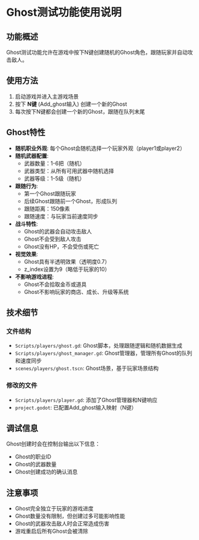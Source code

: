 # Ghost测试功能使用说明

## 功能概述
Ghost测试功能允许在游戏中按下N键创建随机的Ghost角色，跟随玩家并自动攻击敌人。

## 使用方法
1. 启动游戏并进入主游戏场景
2. 按下 **N键** (Add_ghost输入) 创建一个新的Ghost
3. 每次按下N键都会创建一个新的Ghost，跟随在队列末尾

## Ghost特性
- **随机职业外观**: 每个Ghost会随机选择一个玩家外观（player1或player2）
- **随机武器配置**: 
  - 武器数量：1-6把（随机）
  - 武器类型：从所有可用武器中随机选择
  - 武器等级：1-5级（随机）
- **跟随行为**:
  - 第一个Ghost跟随玩家
  - 后续Ghost跟随前一个Ghost，形成队列
  - 跟随距离：150像素
  - 跟随速度：与玩家当前速度同步
- **战斗特性**:
  - Ghost的武器会自动攻击敌人
  - Ghost不会受到敌人攻击
  - Ghost没有HP，不会受伤或死亡
- **视觉效果**:
  - Ghost具有半透明效果（透明度0.7）
  - z_index设置为9（略低于玩家的10）
- **不影响游戏进程**:
  - Ghost不会拾取金币或道具
  - Ghost不影响玩家的商店、成长、升级等系统

## 技术细节

### 文件结构
- `Scripts/players/ghost.gd`: Ghost脚本，处理跟随逻辑和随机数据生成
- `Scripts/players/ghost_manager.gd`: Ghost管理器，管理所有Ghost的队列和速度同步
- `scenes/players/ghost.tscn`: Ghost场景，基于玩家场景结构

### 修改的文件
- `Scripts/players/player.gd`: 添加了Ghost管理器和N键响应
- `project.godot`: 已配置Add_ghost输入映射（N键）

## 调试信息
Ghost创建时会在控制台输出以下信息：
- Ghost的职业ID
- Ghost的武器数量
- Ghost创建成功的确认消息

## 注意事项
- Ghost完全独立于玩家的游戏进度
- Ghost数量没有限制，但创建过多可能影响性能
- Ghost的武器攻击敌人时会正常造成伤害
- 游戏重启后所有Ghost会被清除

